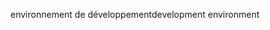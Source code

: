 <span data-ttu-id="fad92-101">environnement de développement</span><span class="sxs-lookup"><span data-stu-id="fad92-101">development environment</span></span>